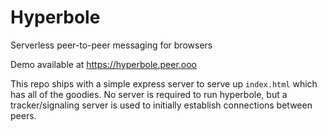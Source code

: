 # Hyperbole
Serverless peer-to-peer messaging for browsers

Demo available at https://hyperbole.peer.ooo

This repo ships with a simple express server to serve up `index.html` which has all of the goodies. No server is required to run hyperbole, but a tracker/signaling server is used to initially establish connections between peers.
